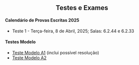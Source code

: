 
<h2 align="center"> Testes e Exames </h2>  

#### Calendário de Provas Escritas 2025
- Teste 1 - Terça-feira, 8 de Abril, 2025; Salas: 6.2.44 e 6.2.33

#### Testes Modelo 

- [Teste Modelo A1](http://cfloren.wdfiles.com/local--files/ensino/Teste-Modelo-A1.pdf) (inclui possível resolução)
- [Teste Modelo A2](http://cfloren.wdfiles.com/local--files/ensino/Teste-Modelo-A2.pdf) 



<!-- - [Formulário](http://cfloren.wdfiles.com/local--files/ensino/Formulario.pdf) -->

